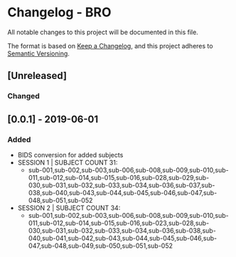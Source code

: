 # Changelog - BRO
All notable changes to this project will be documented in this file.  
  
  
The format is based on [Keep a Changelog](https://keepachangelog.com/en/1.0.0/),
and this project adheres to [Semantic Versioning](https://semver.org/spec/v2.0.0.html).

## [Unreleased]
### Changed
  
  
## [0.0.1] - 2019-06-01  
### Added  
- BIDS conversion for added subjects
- SESSION 1 | SUBJECT COUNT 31:
    * sub-001,sub-002,sub-003,sub-006,sub-008,sub-009,sub-010,sub-011,sub-012,sub-014,sub-015,sub-016,sub-028,sub-029,sub-030,sub-031,sub-032,sub-033,sub-034,sub-036,sub-037,sub-038,sub-040,sub-043,sub-044,sub-045,sub-046,sub-047,sub-048,sub-051,sub-052
- SESSION 2 | SUBJECT COUNT 34:
    * sub-001,sub-002,sub-003,sub-006,sub-008,sub-009,sub-010,sub-011,sub-012,sub-014,sub-015,sub-016,sub-023,sub-028,sub-030,sub-031,sub-032,sub-033,sub-034,sub-036,sub-038,sub-040,sub-041,sub-042,sub-043,sub-044,sub-045,sub-046,sub-047,sub-048,sub-049,sub-050,sub-051,sub-052
